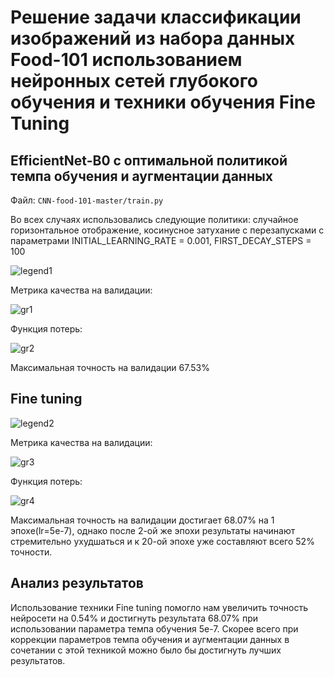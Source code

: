 # Решение задачи классификации изображений из набора данных Food-101 использованием нейронных сетей глубокого обучения и техники обучения Fine Tuning
## EfficientNet-B0 с оптимальной политикой темпа обучения и аугментации данных
Файл: `CNN-food-101-master/train.py`

Во всех случаях использовались следующие политики: случайное горизонтальное отображение, косинусное затухание с перезапусками с параметрами INITIAL_LEARNING_RATE = 0.001, FIRST_DECAY_STEPS = 100

![legend1](https://github.com/actharsis/lab-5/blob/main/graph/first_train/legend.png)

Метрика качества на валидации:

![gr1](https://github.com/actharsis/lab-5/blob/main/graph/first_train/epoch_categorical_accuracy.svg)

Функция потерь:

![gr2](https://github.com/actharsis/lab-5/blob/main/graph/first_train/epoch_loss.svg)

Максимальная точность на валидации 67.53%

## Fine tuning

![legend2](https://github.com/actharsis/lab-5/blob/main/graph/second_train/legend.png)

Метрика качества на валидации:

![gr3](https://github.com/actharsis/lab-5/blob/main/graph/second_train/epoch_categorical_accuracy.svg)

Функция потерь:

![gr4](https://github.com/actharsis/lab-5/blob/main/graph/second_train/epoch_loss.svg)

Максимальная точность на валидации достигает 68.07% на 1 эпохе(lr=5e-7), однако после 2-ой же эпохи результаты начинают стремительно ухудшаться и к 20-ой эпохе уже составляют всего 52% точности. 

## Анализ результатов
Использование техники Fine tuning помогло нам увеличить точность нейросети на 0.54% и достигнуть результата 68.07% при использовании параметра темпа обучения 5e-7. Скорее всего при коррекции параметров темпа обучения и аугментации данных в сочетании с этой техникой можно было бы достигнуть лучших результатов.
